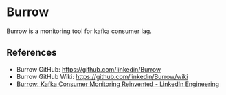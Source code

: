 # Burrow

Burrow is a monitoring tool for kafka consumer lag.

## References

- Burrow GitHub: <https://github.com/linkedin/Burrow>
- Burrow GitHub Wiki: <https://github.com/linkedin/Burrow/wiki>
- [Burrow: Kafka Consumer Monitoring Reinvented - LinkedIn Engineering](https://engineering.linkedin.com/apache-kafka/burrow-kafka-consumer-monitoring-reinvented)
